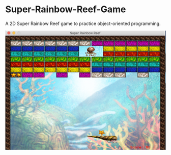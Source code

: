 # Super-Rainbow-Reef-Game

A 2D Super Rainbow Reef game to practice object-oriented programming.

![img](img/rainbowreef_gameplay.png)
